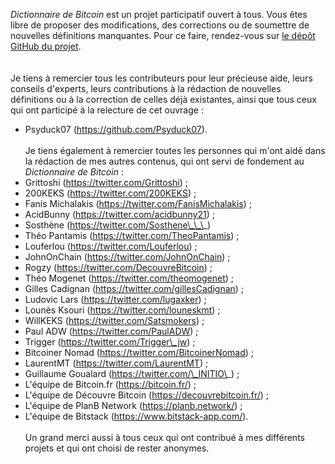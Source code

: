 *Dictionnaire de Bitcoin* est un projet participatif ouvert à tous. Vous êtes libre de proposer des modifications, des corrections ou de soumettre de nouvelles définitions manquantes. Pour ce faire, rendez-vous sur [le dépôt GitHub du projet](https://github.com/LoicPandul/Dictionnaire-de-Bitcoin/tree/main).\
\
\
Je tiens à remercier tous les contributeurs pour leur précieuse aide, leurs conseils d'experts, leurs contributions à la rédaction de nouvelles définitions ou à la correction de celles déjà existantes, ainsi que tous ceux qui ont participé à la relecture de cet ouvrage :
* Psyduck07 (https://github.com/Psyduck07).
\
\
Je tiens également à remercier toutes les personnes qui m'ont aidé dans la rédaction de mes autres contenus, qui ont servi de fondement au _Dictionnaire de Bitcoin_ :
* Grittoshi (https://twitter.com/Grittoshi) ;
* 200KEKS (https://twitter.com/200KEKS) ;
* Fanis Michalakis (https://twitter.com/FanisMichalakis) ;
* AcidBunny (https://twitter.com/acidbunny21) ;
* Sosthène (https://twitter.com/Sosthene\_\_\_)
* Théo Pantamis (https://twitter.com/TheoPantamis) ;
* Louferlou (https://twitter.com/Louferlou) ;
* JohnOnChain (https://twitter.com/JohnOnChain) ;
* Rogzy (https://twitter.com/DecouvreBitcoin) ;
* Théo Mogenet (https://twitter.com/theomogenet) ;
* Gilles Cadignan (https://twitter.com/gillesCadignan) ;
* Ludovic Lars (https://twitter.com/lugaxker) ;
* Lounès Ksouri (https://twitter.com/louneskmt) ;
* WillKEKS (https://twitter.com/Satsmokers) ;
* Paul ADW (https://twitter.com/PaulADW) ;
* Trigger (https://twitter.com/Trigger\_jw) ;
* Bitcoiner Nomad (https://twitter.com/BitcoinerNomad) ;
* LaurentMT (https://twitter.com/LaurentMT) ;
* Guillaume Goualard (https://twitter.com/\_INITIO\_) ;
* L'équipe de Bitcoin.fr (https://bitcoin.fr/) ;
* L'équipe de Découvre Bitcoin (https://decouvrebitcoin.fr/) ;
* L'équipe de PlanB Network (https://planb.network/) ;
* L'équipe de Bitstack (https://www.bitstack-app.com/). 
\
\
Un grand merci aussi à tous ceux qui ont contribué à mes différents projets et qui ont choisi de rester anonymes.